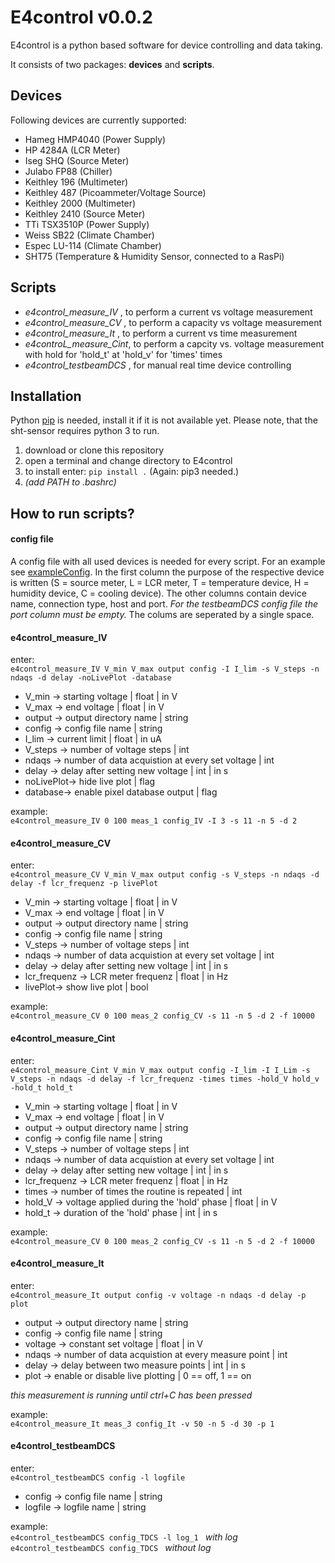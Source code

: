 # E4control v0.0.2
E4control is a python based software for device controlling and data taking.

It consists of two packages: **devices** and **scripts**.

## Devices
Following devices are currently supported:
- Hameg HMP4040 (Power Supply)
- HP 4284A (LCR Meter)
- Iseg SHQ (Source Meter)
- Julabo FP88 (Chiller)
- Keithley 196 (Multimeter)
- Keithley 487 (Picoammeter/Voltage Source)
- Keithley 2000 (Multimeter)
- Keithley 2410 (Source Meter)
- TTi TSX3510P (Power Supply)
- Weiss SB22 (Climate Chamber)
- Espec LU-114 (Climate Chamber)
- SHT75 (Temperature & Humidity Sensor, connected to a RasPi)

## Scripts
- *e4control_measure_IV* , to perform a current vs voltage measurement
- *e4control_measure_CV* , to perform a capacity vs voltage measurement
- *e4control_measure_It* , to perform a current vs time measurement
- *e4controL_measure_Cint*, to perform a capcity vs. voltage measurement with hold for 'hold_t' at 'hold_v' for 'times' times
- *e4control_testbeamDCS* , for manual real time device controlling


## Installation
Python [pip](https://pypi.python.org/pypi/pip) is needed, install it if it is not available yet. Please note, that the sht-sensor requires python 3 to run.
1. download or clone this repository
2. open a terminal and change directory to E4control
3. to install enter: `pip install .` (Again: pip3 needed.)
4. *(add PATH to .bashrc)*

## How to run scripts?
#### config file
A config file with all used devices is needed for every script. For an example see [exampleConfig](exampleConfig).
In the first column the purpose of the respective device is written (S = source meter, L = LCR meter, T = temperature device, H = humidity device, C = cooling device). The other columns contain device name, connection type, host and port. *For the testbeamDCS config file the port column must be empty.* The colums are seperated by a single space.

#### e4control_measure_IV
enter:  
`e4control_measure_IV V_min V_max output config -I I_lim -s V_steps -n ndaqs -d delay -noLivePlot -database`

- V_min   -> starting voltage | float | in V
- V_max   -> end voltage | float | in V
- output  -> output directory name | string
- config  -> config file name | string
- I_lim   -> current limit | float | in uA
- V_steps -> number of voltage steps | int
- ndaqs   -> number of data acquistion at every set voltage | int
- delay   -> delay after setting new voltage | int | in s
- noLivePlot-> hide live plot | flag
- database-> enable pixel database output | flag

example:  
`e4control_measure_IV 0 100 meas_1 config_IV -I 3 -s 11 -n 5 -d 2 `

#### e4control_measure_CV
enter:  
`e4control_measure_CV V_min V_max output config -s V_steps -n ndaqs -d delay -f lcr_frequenz -p livePlot`

- V_min   -> starting voltage | float | in V
- V_max   -> end voltage | float | in V
- output  -> output directory name | string
- config  -> config file name | string
- V_steps -> number of voltage steps | int
- ndaqs   -> number of data acquistion at every set voltage | int
- delay   -> delay after setting new voltage | int | in s
- lcr_frequenz -> LCR meter frequenz | float | in Hz
- livePlot-> show live plot | bool

example:  
`e4control_measure_CV 0 100 meas_2 config_CV -s 11 -n 5 -d 2 -f 10000`

#### e4control_measure_Cint
enter:  
`e4control_measure_Cint V_min V_max output config -I_lim -I I_Lim -s V_steps -n ndaqs -d delay -f lcr_frequenz -times times
-hold_V hold_v -hold_t hold_t`

- V_min   -> starting voltage | float | in V
- V_max   -> end voltage | float | in V
- output  -> output directory name | string
- config  -> config file name | string
- V_steps -> number of voltage steps | int
- ndaqs   -> number of data acquistion at every set voltage | int
- delay   -> delay after setting new voltage | int | in s
- lcr_frequenz -> LCR meter frequenz | float | in Hz
- times -> number of times the routine is repeated | int
- hold_V -> voltage applied during the 'hold' phase | float | in V
- hold_t -> duration of the 'hold' phase | int | in s


example:  
`e4control_measure_CV 0 100 meas_2 config_CV -s 11 -n 5 -d 2 -f 10000`

#### e4control_measure_It
enter:  
`e4control_measure_It output config -v voltage -n ndaqs -d delay -p plot `

- output  -> output directory name | string
- config  -> config file name | string
- voltage -> constant set voltage | float | in V
- ndaqs   -> number of data acquistion at every measure point | int
- delay   -> delay between two measure points | int | in s
- plot    -> enable or disable live plotting | 0 == off, 1 == on

*this measurement is running until ctrl+C has been pressed*

example:  
`e4control_measure_It meas_3 config_It -v 50 -n 5 -d 30 -p 1`

#### e4control_testbeamDCS
enter:  
`e4control_testbeamDCS config -l logfile `

- config  -> config file name | string
- logfile -> logfile name | string

example:  
`e4control_testbeamDCS config_TDCS -l log_1 ` *with log*  
`e4control_testbeamDCS config_TDCS ` *without log*

